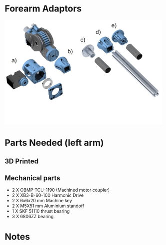 # Forearm Adaptors

<img src="https://raw.githubusercontent.com/newdexterity/Open-Biomanual-Manipulation-System/master/images/readme/obmp-fam.jpg" width="800">


# Parts Needed (left arm)
## 3D Printed

## Mechanical parts

* 2 X OBMP-TCU-1190 (Machined motor coupler)
* 2 X XB3-B-60-100 Harmonic Drive
* 2 X 6x6x20 mm Machine key
* 2 X M5X51 mm Aluminium standoff
* 1 X SKF 51110 thrust bearing
* 3 X 6806ZZ bearing



# Notes
